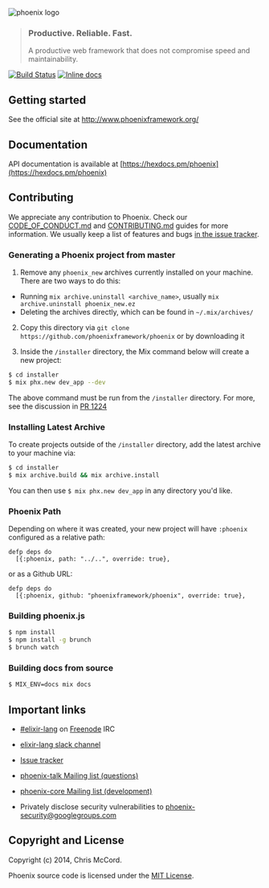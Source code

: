 ![phoenix logo](https://raw.githubusercontent.com/phoenixframework/phoenix/master/priv/static/phoenix.png)
> ### Productive. Reliable. Fast.
> A productive web framework that does not compromise speed and maintainability.

[![Build Status](https://api.travis-ci.org/phoenixframework/phoenix.svg)](https://travis-ci.org/phoenixframework/phoenix)
[![Inline docs](http://inch-ci.org/github/phoenixframework/phoenix.svg)](http://inch-ci.org/github/phoenixframework/phoenix)

## Getting started

See the official site at http://www.phoenixframework.org/

## Documentation

API documentation is available at [https://hexdocs.pm/phoenix](https://hexdocs.pm/phoenix)

## Contributing

We appreciate any contribution to Phoenix. Check our [CODE_OF_CONDUCT.md](CODE_OF_CONDUCT.md) and [CONTRIBUTING.md](CONTRIBUTING.md) guides for more information. We usually keep a list of features and bugs [in the issue tracker][4].

### Generating a Phoenix project from master

1. Remove any `phoenix_new` archives currently installed on your machine. There are two ways to do this:
  * Running `mix archive.uninstall <archive_name>`, usually `mix archive.uninstall phoenix_new.ez`
  * Deleting the archives directly, which can be found in `~/.mix/archives/`

2. Copy this directory via `git clone https://github.com/phoenixframework/phoenix` or by downloading it

3. Inside the `/installer` directory, the Mix command below will create a new project:
```bash
$ cd installer
$ mix phx.new dev_app --dev
```
The above command must be run from the `/installer` directory. For more, see the discussion in [PR 1224](https://github.com/phoenixframework/phoenix/pull/1224) 

### Installing Latest Archive
To create projects outside of the `/installer` directory, add the latest archive to your machine via: 
```bash
$ cd installer
$ mix archive.build && mix archive.install
```
You can then use `$ mix phx.new dev_app` in any directory you'd like.

### Phoenix Path
Depending on where it was created, your new project will have `:phoenix` configured as a relative path:
```
defp deps do
  [{:phoenix, path: "../..", override: true},
```
or as a Github URL:
```
defp deps do
  [{:phoenix, github: "phoenixframework/phoenix", override: true},
```

### Building phoenix.js

```bash
$ npm install
$ npm install -g brunch
$ brunch watch
```

### Building docs from source

```bash
$ MIX_ENV=docs mix docs
```

## Important links

* [#elixir-lang][1] on [Freenode][2] IRC
* [elixir-lang slack channel][3]
* [Issue tracker][4]
* [phoenix-talk Mailing list (questions)][5]
* [phoenix-core Mailing list (development)][6]
* Privately disclose security vulnerabilities to phoenix-security@googlegroups.com

  [1]: https://webchat.freenode.net/?channels=#elixir-lang
  [2]: http://www.freenode.net/
  [3]: https://elixir-slackin.herokuapp.com/
  [4]: https://github.com/phoenixframework/phoenix/issues
  [5]: http://groups.google.com/group/phoenix-talk
  [6]: http://groups.google.com/group/phoenix-core

## Copyright and License

Copyright (c) 2014, Chris McCord.

Phoenix source code is licensed under the [MIT License](LICENSE.md).
